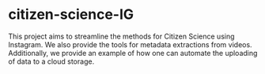 # citizen-science-IG
This project aims to streamline the methods for Citizen Science using Instagram. We also provide the tools for metadata extractions from videos. Additionally, we provide an example of how one can automate the uploading of data to a cloud storage.
